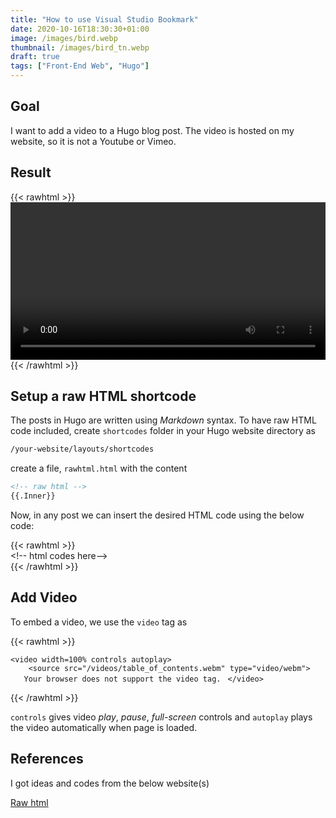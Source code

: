 ```yaml
---
title: "How to use Visual Studio Bookmark"
date: 2020-10-16T18:30:30+01:00
image: /images/bird.webp
thumbnail: /images/bird_tn.webp
draft: true
tags: ["Front-End Web", "Hugo"]
---
```


## Goal

I want to add a video to a Hugo blog post. The video is hosted on my website, so it is not a Youtube or Vimeo. 


## Result

{{< rawhtml >}}
<video width=100% controls>
  <source src="/videos/table_of_contents.webm" type="video/webm">
Your browser does not support the video tag.
</video>
{{< /rawhtml >}}


## Setup a raw HTML shortcode

The posts in Hugo are written using *Markdown* syntax. To have raw HTML code included, create `shortcodes` folder in your Hugo website directory as

```bash
/your-website/layouts/shortcodes
```

create a file, `rawhtml.html` with the content

```html
<!-- raw html -->
{{.Inner}}
```

Now, in any post we can insert the desired HTML code using the below code:

\{\{< rawhtml >\}\}    
    \<!-\- html codes here-\->  
\{\{< /rawhtml >\}\}



## Add Video

To embed a video, we use the `video` tag as 


\{\{< rawhtml >\}\} 

`<video width=100% controls autoplay>`  
`    <source src="/videos/table_of_contents.webm" type="video/webm">`   
`    Your browser does not support the video tag.  `
`</video>`  

\{\{< /rawhtml >\}\}


`controls` gives video *play*, *pause*, *full-screen* controls and `autoplay` plays the video automatically when page is loaded. 


## References

I got ideas and codes from the below website(s)

[Raw html](https://anaulin.org/blog/hugo-raw-html-shortcode/)


